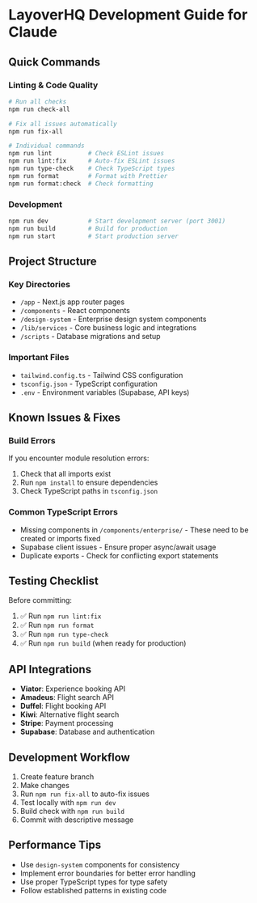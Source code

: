 # LayoverHQ Development Guide for Claude

## Quick Commands

### Linting & Code Quality
```bash
# Run all checks
npm run check-all

# Fix all issues automatically  
npm run fix-all

# Individual commands
npm run lint          # Check ESLint issues
npm run lint:fix      # Auto-fix ESLint issues
npm run type-check    # Check TypeScript types
npm run format        # Format with Prettier
npm run format:check  # Check formatting
```

### Development
```bash
npm run dev           # Start development server (port 3001)
npm run build         # Build for production
npm run start         # Start production server
```

## Project Structure

### Key Directories
- `/app` - Next.js app router pages
- `/components` - React components
- `/design-system` - Enterprise design system components
- `/lib/services` - Core business logic and integrations
- `/scripts` - Database migrations and setup

### Important Files
- `tailwind.config.ts` - Tailwind CSS configuration
- `tsconfig.json` - TypeScript configuration
- `.env` - Environment variables (Supabase, API keys)

## Known Issues & Fixes

### Build Errors
If you encounter module resolution errors:
1. Check that all imports exist
2. Run `npm install` to ensure dependencies
3. Check TypeScript paths in `tsconfig.json`

### Common TypeScript Errors
- Missing components in `/components/enterprise/` - These need to be created or imports fixed
- Supabase client issues - Ensure proper async/await usage
- Duplicate exports - Check for conflicting export statements

## Testing Checklist
Before committing:
1. ✅ Run `npm run lint:fix`
2. ✅ Run `npm run format`  
3. ✅ Run `npm run type-check`
4. ✅ Run `npm run build` (when ready for production)

## API Integrations
- **Viator**: Experience booking API
- **Amadeus**: Flight search API  
- **Duffel**: Flight booking API
- **Kiwi**: Alternative flight search
- **Stripe**: Payment processing
- **Supabase**: Database and authentication

## Development Workflow
1. Create feature branch
2. Make changes
3. Run `npm run fix-all` to auto-fix issues
4. Test locally with `npm run dev`
5. Build check with `npm run build`
6. Commit with descriptive message

## Performance Tips
- Use `design-system` components for consistency
- Implement error boundaries for better error handling
- Use proper TypeScript types for type safety
- Follow established patterns in existing code